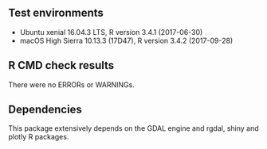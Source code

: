 ## Test environments
* Ubuntu xenial 16.04.3 LTS, R version 3.4.1 (2017-06-30)
* macOS High Sierra 10.13.3 (17D47), R version 3.4.2 (2017-09-28)

## R CMD check results
There were no ERRORs or WARNINGs. 

## Dependencies
This package extensively depends on the GDAL engine and rgdal, shiny and plotly R packages.
